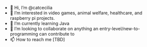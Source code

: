 - 👋 Hi, I’m @catcecilia
- 👀 I’m interested in video games, animal welfare, healthcare, and raspberry pi projects.
- 🌱 I’m currently learning Java
- 💞️ I’m looking to collaborate on anything an entry-level/new-to-programming can contribute to
- 📫 How to reach me [TBD]

<!---
catcecilia/catcecilia is a ✨ special ✨ repository because its `README.md` (this file) appears on your GitHub profile.
You can click the Preview link to take a look at your changes.
--->
